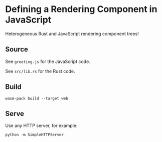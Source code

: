 # Defining a Rendering Component in JavaScript

Heterogeneous Rust and JavaScript rendering component trees!

## Source

See `greeting.js` for the JavaScript code.

See `src/lib.rs` for the Rust code.

## Build

```
wasm-pack build --target web
```

## Serve

Use any HTTP server, for example:

```
python -m SimpleHTTPServer
```
